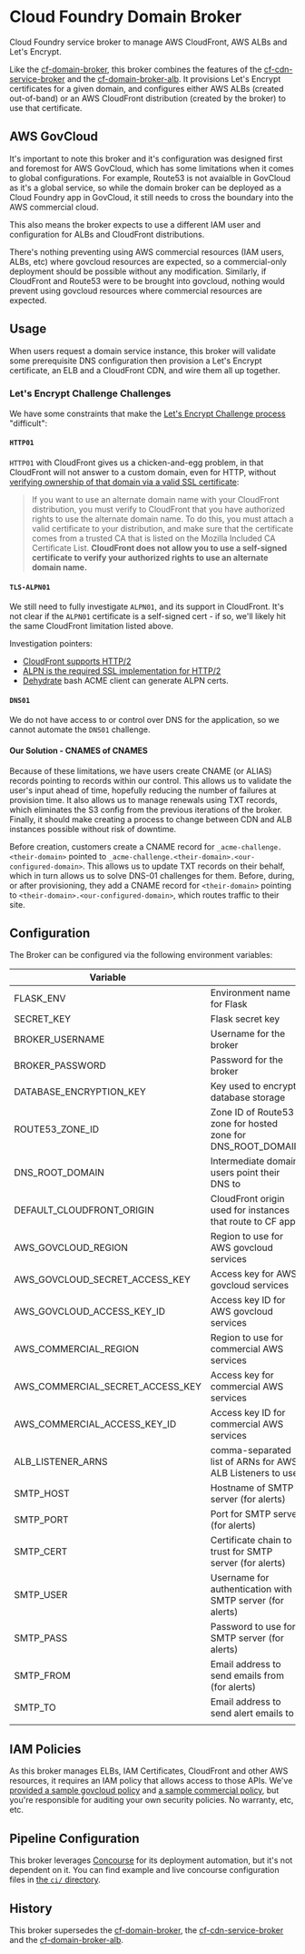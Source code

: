 # Cloud Foundry Domain Broker

Cloud Foundry service broker to manage AWS CloudFront, AWS ALBs and Let's Encrypt.

Like the [cf-domain-broker](https://github.com/18F/cf-domain-broker), this
broker combines the features of the
[cf-cdn-service-broker](https://github.com/18F/cf-cdn-service-broker) and
the [cf-domain-broker-alb](https://github.com/18F/cf-domain-broker-alb). It
provisions Let's Encrypt certificates for a given domain, and configures
either AWS ALBs (created out-of-band) or an AWS CloudFront distribution
(created by the broker) to use that certificate.

## AWS GovCloud

It's important to note this broker and it's configuration was designed first
and foremost for AWS GovCloud, which has some limitations when it comes to
global configurations. For example, Route53 is not avaialble in GovCloud as
it's a global service, so while the domain broker can be deployed as a Cloud
Foundry app in GovCloud, it still needs to cross the boundary into the AWS
commercial cloud.

This also means the broker expects to use a different IAM user and configuration
for ALBs and CloudFront distributions.

There's nothing preventing using AWS commercial resources (IAM users, ALBs, etc) where
govcloud resources are expected, so a commercial-only deployment should be possible
without any modification. Similarly, if CloudFront and Route53 were to be brought
into govcloud, nothing would prevent using govcloud resources where commercial resources
are expected.

## Usage

When users request a domain service instance, this broker will validate some
prerequisite DNS configuration then provision a Let's Encrypt certificate, 
an ELB and a CloudFront CDN, and wire them all up together. 

### Let's Encrypt Challenge Challenges

We have some constraints that make the [Let's Encrypt Challenge
process](https://letsencrypt.org/docs/challenge-types/) "difficult":

#### `HTTP01`

`HTTP01` with CloudFront gives us a chicken-and-egg problem, in that CloudFront
will not answer to a custom domain, even for HTTP, without [verifying ownership
of that domain via a valid SSL
certificate](https://docs.aws.amazon.com/AmazonCloudFront/latest/DeveloperGuide/cnames-and-https-requirements.html#https-requirements-certificate-issuer):

> If you want to use an alternate domain name with your CloudFront
> distribution, you must verify to CloudFront that you have authorized rights
> to use the alternate domain name. To do this, you must attach a valid
> certificate to your distribution, and make sure that the certificate comes
> from a trusted CA that is listed on the Mozilla Included CA Certificate List.
> **CloudFront does not allow you to use a self-signed certificate to verify your
> authorized rights to use an alternate domain name.**

#### `TLS-ALPN01`

We still need to fully investigate `ALPN01`, and its support in CloudFront.
It's not clear if the `ALPN01` certificate is a self-signed cert - if so, we'll
likely hit the same CloudFront limitation listed above.

Investigation pointers:

- [CloudFront supports HTTP/2](https://aws.amazon.com/about-aws/whats-new/2016/09/amazon-cloudfront-now-supports-http2/)
- [ALPN is the required SSL implementation for HTTP/2](https://en.wikipedia.org/wiki/Application-Layer_Protocol_Negotiation)
- [Dehydrate](https://github.com/lukas2511/dehydrated/blob/master/docs/tls-alpn.md) bash ACME client can generate ALPN certs.

#### `DNS01`

We do not have access to or control over DNS for the application, so we cannot
automate the `DNS01` challenge.

#### Our Solution - CNAMES of CNAMES

Because of these limitations, we have users create CNAME (or ALIAS) records pointing
to records within our control. This allows us to validate the user's input ahead of time,
hopefully reducing the number of failures at provision time. It also allows us to manage
renewals using TXT records, which eliminates the S3 config from the previous iterations
of the broker. Finally, it should make creating a process to change between CDN and ALB
instances possible without risk of downtime.

Before creation, customers create a CNAME record for `_acme-challenge.<their-domain>`
pointed to `_acme-challenge.<their-domain>.<our-configured-domain>`. This allows us to
update TXT records on their behalf, which in turn allows us to solve DNS-01 challenges for
them.
Before, during, or after provisioning, they add a CNAME record for `<their-domain>` pointing
to `<their-domain>.<our-configured-domain>`, which routes traffic to their site.

## Configuration

The Broker can be configured via the following environment variables:

| Variable                         |                                                             |
| ---------------------------------|-------------------------------------------------------------|
| FLASK_ENV                        | Environment name for Flask                                  |
| SECRET_KEY                       | Flask secret key                                            |
| BROKER_USERNAME                  | Username for the broker                                     |
| BROKER_PASSWORD                  | Password for the broker                                     |
| DATABASE_ENCRYPTION_KEY          | Key used to encrypt database storage                        |
| ROUTE53_ZONE_ID                  | Zone ID of Route53 zone for hosted zone for DNS_ROOT_DOMAIN |
| DNS_ROOT_DOMAIN                  | Intermediate domain users point their DNS to                |
| DEFAULT_CLOUDFRONT_ORIGIN        | CloudFront origin used for instances that route to CF apps  |
| AWS_GOVCLOUD_REGION              | Region to use for AWS govcloud services                     |
| AWS_GOVCLOUD_SECRET_ACCESS_KEY   | Access key for AWS govcloud services                        |
| AWS_GOVCLOUD_ACCESS_KEY_ID       | Access key ID for AWS govcloud services                     |
| AWS_COMMERCIAL_REGION            | Region to use for commercial AWS services                   |
| AWS_COMMERCIAL_SECRET_ACCESS_KEY | Access key for commercial AWS services                      |
| AWS_COMMERCIAL_ACCESS_KEY_ID     | Access key ID for commercial AWS services                   |
| ALB_LISTENER_ARNS                | comma-separated list of ARNs for AWS ALB Listeners to use   |
| SMTP_HOST                        | Hostname of SMTP server (for alerts)                        |
| SMTP_PORT                        | Port for SMTP server (for alerts)                           |
| SMTP_CERT                        | Certificate chain to trust for SMTP server (for alerts)     |
| SMTP_USER                        | Username for authentication with SMTP server (for alerts)   |
| SMTP_PASS                        | Password to use for SMTP server (for alerts)                |
| SMTP_FROM                        | Email address to send emails from (for alerts)              |
| SMTP_TO                          | Email address to send alert emails to                       |
|                                  |                                                             |

## IAM Policies

As this broker manages ELBs, IAM Certificates, CloudFront and other
AWS resources, it requires an IAM policy that allows access to those APIs.
We've [provided a sample govcloud policy](/docs/sample_iam_policy_govcloud.json)
and [a sample commercial policy](/docs/sample_iam_policy_commercial.json), but
you're responsible for auditing your own security policies. No warranty, etc, etc.

## Pipeline Configuration

This broker leverages [Concourse](https://concourse-ci.org) for its deployment
automation, but it's not dependent on it. You can find example and live
concourse configuration files in [the `ci/` directory](/ci).

## History

This broker supersedes the
[cf-domain-broker](https://github.com/18F/cf-domain-broker), the
[cf-cdn-service-broker](https://github.com/18F/cf-cdn-service-broker) and
the [cf-domain-broker-alb](https://github.com/18F/cf-domain-broker-alb).
